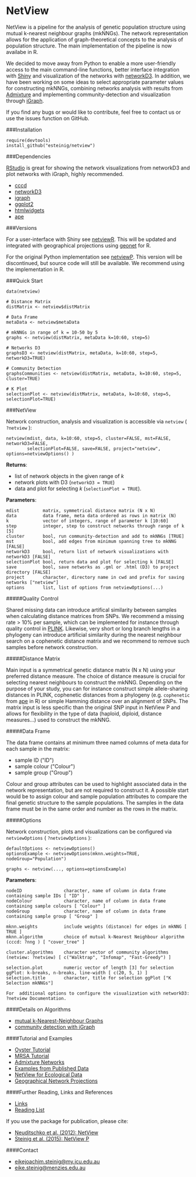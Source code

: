 # NetView

NetView is a pipeline for the analysis of genetic population structure using mutual k-nearest neighbour graphs (mkNNGs). The network representation allows for the application of graph-theoretical concepts to the analysis of population structure. The main implementation of the pipeline is now availabe in R. 

We decided to move away from Python to enable a more user-friendly access to the main command-line functions, better interface integration with [Shiny](http://shiny.rstudio.com/) and visualization of the networks with [networkD3](https://christophergandrud.github.io/networkD3/). In addition, we have been working on some ideas to select appropriate parameter values for constructing mkNNGs, combining networks analysis with results from [Admixture]() and implementing community-detection and visualization through [iGraph]().

If you find any bugs or would like to contribute, feel free to contact us or use the issues function on GitHub. 

###Installation

```
require(devtools)
install_github("esteinig/netview")
```

###Dependencies

[RStudio]() is great for showing the network visualizations from networkD3 and plot networks with iGraph, highly recommended.

* [cccd]()
* [networkD3]()
* [igraph]()
* [ggplot2]()
* [htmlwidgets]()
* [ape]()

###Versions

For a user-interface with Shiny see [netviewR](https://github.com/esteinig/netviewR). This will be updated and integrated with geographical projections using [geonet]() for R.

For the original Python implementation see [netviewP](https://github.com/esteinig/netviewP). This version will be discontinued, but source code will still be available. We recommend using the implementation in R.

###Quick Start

```
data(netview)

# Distance Matrix
distMatrix <- netview$distMatrix

# Data Frame
metaData <- netview$metaData

# mkNNGs in range of k = 10-50 by 5
graphs <- netview(distMatrix, metaData k=10:60, step=5)

# Networks D3
graphsD3 <- netview(distMatrix, metaData, k=10:60, step=5, networkD3=TRUE)

# Community Detection
graphsCommunities <- netview(distMatrix, metaData, k=10:60, step=5, cluster=TRUE)

# K Plot
selectionPlot <- netview(distMatrix, metaData, k=10:60, step=5, selectionPlot=TRUE)
```

###NetView

Network construction, analysis and visualization is accessible via `netview` ( `?netview` ):

```
netview(mdist, data, k=10:60, step=5, cluster=FALSE, mst=FALSE, networkD3=FALSE,
        selectionPlot=FALSE, save=FALSE, project="netview", options=netviewOptions() )
```

**Returns**:

* list of network objects in the given range of *k*
* network plots with D3 (`networkD3 = TRUE`)
* data and plot for selecting *k* (`selectionPlot = TRUE`).

**Parameters**:

```
mdist         matrix, symmetrical distance matrix (N x N)
data          data frame, meta data ordered as rows in matrix (N)
k             vector of integers, range of parameter k [10:60]
step          integer, step to construct networks through range of k [5]
cluster       bool, run community-detection and add to mkNNGs [TRUE]
mst           bool, add edges from minimum spanning tree to mkNNG [FALSE]
networkD3     bool, return list of network visualizations with networkD3 [FALSE]
selectionPlot bool, return data and plot for selecting k [FALSE]
save          bool, save networks as .gml or .html (D3) to project directory [FALSE]
project       character, directory name in cwd and prefix for saving networks ["netview"]
options       list, list of options from netviewOptions(...)

```

#####Quality Control

Shared missing data can introduce artifical similarity between samples when calculating distance matrices from SNPs. We recommend a missing rate > 10% per sample, which can be implemented for instance through quality control in [PLINK](). Likewise, very short or long branch lengths in a phylogeny can introduce artificial similarity during the nearest neighbour search on a cophenetic distance matrix and we recommend to remove such samples before network construction.

#####Distance Matrix

Main input is a symmetrical genetic distance matrix (N x N) using your preferred distance measure. The choice of distance measure is crucial for selecting nearest neighbours to construct the mkNNG. Depending on the purpose of your study, you can for instance construct simple allele-sharing distances in PLINK, cophenetic distances from a phylogeny (e.g. `cophenetic` from [ape]() in R) or simple Hamming distance over an alignment of SNPs. The matrix input is less specific than the original SNP input in NetView P and allows for flexibility in the type of data (haploid, diploid, distance measures...) used to construct the mkNNG.

#####Data Frame

The data frame contains at minimum three named columns of meta data for each sample in the matrix: 

* sample ID ("ID")
* sample colour ("Colour")
* sample group ("Group")

Colour and group attributes can be used to highlight associated data in the network representation, but are not required to construct it. A possible start would be to assign colour and sample population attributes to compare the final genetic structure to the sample populations. The samples in the data frame must be in the same order and number as the rows in the matrix.

#####Options

Network construction, plots and visualizations can be configured via `netviewOptions` ( `?netviewOptions` ):

```
defaultOptions <- netviewOptions()
optionsExample <- netviewOptions(mknn.weights=TRUE, nodeGroup="Population")

graphs <- netview(..., options=optionsExample)
```

**Parameters**:

```
nodeID                character, name of column in data frame containing sample IDs [ "ID" ]
nodeColour            character, name of column in data frame containing sample colours [ "Colour" ]
nodeGroup             character, name of column in data frame containing sample group [ "Group" ]

mknn.weights          include weights (distance) for edges in mkNNG [ TRUE ]
mknn.algorithm        choice of mutual k-Nearest Neighbour algorithm (cccd: ?nng ) [ "cover_tree" ]

cluster.algorithms    character vector of community algorithms (netview: ?netview) [ c("Walktrap", "Infomap", "Fast-Greedy") ]

selection.plot        numeric vector of length [3] for selection ggPlot: k-breaks, n-breaks, line-width [ c(20, 5, 1) ]
selection.title       character, title for selection ggPlot ["K Selection mkNNGs"]

For  additional options to configure the visualization with networkD3: ?netview Documentation.
```

####Details on Algorithms

* [mutual k-Nearest-Neighbour Graphs]()
* [community detection with iGraph]()

####Tutorial and Examples

* [Oyster Tutorial]()
* [MRSA Tutorial]()
* [Admixture Networks]()
* [Examples from Published Data]()
* [NetView for Ecological Data]()
* [Geographical Network Projections]()

####Further Reading, Links and References

* [Links]()
* [Reading List]()

If you use the package for publication, please cite:

* [Neuditschko et al. (2012): NetView]()
* [Steinig et al. (2015): NetView P]()

####Contact

* eikejoachim.steinig@my.jcu.edu.au
* eike.steinig@menzies.edu.au
